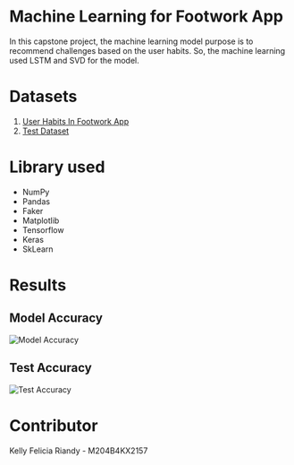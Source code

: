 # Machine Learning for Footwork App
In this capstone project, the machine learning model purpose is to recommend challenges based on the user habits. So, the machine learning used LSTM and SVD for the model.

# Datasets
1. [User Habits In Footwork App](https://www.kaggle.com/datasets/kelleh/user-habits-in-footwork/data)
2. [Test Dataset](https://www.kaggle.com/datasets/kelleh/carbon-emission-and-distance-of-user-habits/data)

# Library used
- NumPy
- Pandas
- Faker
- Matplotlib
- Tensorflow
- Keras
- SkLearn

# Results
## Model Accuracy
![Model Accuracy](https://github.com/kellyfelicia/FootworkChallenge/blob/master/results/Screenshot%202024-12-12%20104609.png)
## Test Accuracy
![Test Accuracy](https://github.com/kellyfelicia/FootworkChallenge/blob/master/results/Screenshot%202024-12-12%20104623.png)

# Contributor
Kelly Felicia Riandy - M204B4KX2157
